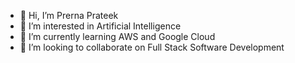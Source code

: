 - 👋 Hi, I’m Prerna Prateek
- 👀 I’m interested in Artificial Intelligence
- 🌱 I’m currently learning AWS and Google Cloud
- 💞️ I’m looking to collaborate on Full Stack Software Development
<!---
prerna-r-prateek/prerna-r-prateek is a ✨ special ✨ repository because its `README.md` (this file) appears on your GitHub profile.
You can click the Preview link to take a look at your changes.
--->
